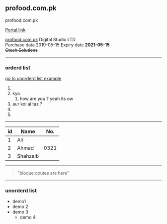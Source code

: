 
## profood.com.pk
profood.com.pk

[Portal link](https://pk6.pknic.net.pk/pk5/login.PK "click me")

 	
[profood.com.pk](profood.com.pk "domain that i own")
Digital Studio LTD 	
Purchase data	2019-05-15
Expiry date **2021-05-15** 	
~~Ctech Solutions~~

- - - 
### orderd list			
[go to unorderd list example](#unorderd-list)

1.
2. kya 
	1. how are you ?
	yeah its ow
3. aur koi ai taz ?
4. 
4. 

- - -


id | Name | No. |
---| ---  | --- |
1 | Ali |
2 | Ahmad | 0321 |
3 | Shahzaib |

- - -

> "bloque
> qoutes
> are
> here"

- - -

### unorderd list

- demo1 
- demo 2
- demo 3
	- demo 4
